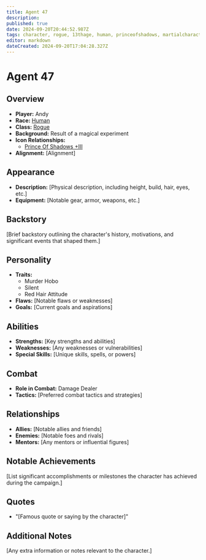 ```yaml
---
title: Agent 47
description: 
published: true
date: 2024-09-20T20:44:52.987Z
tags: character, rogue, 13thage, human, princeofshadows, martialcharacter
editor: markdown
dateCreated: 2024-09-20T17:04:28.327Z
---
```


# Agent 47

## Overview
- **Player:** Andy
- **Race:** [Human](/t/human)
- **Class:** [Rogue](/t/rogue)
- **Background:** Result of a magical experiment
- **Icon Relationships:** 
  - [Prince Of Shadows +III](/t/princeofshadows)
- **Alignment:** [Alignment]

## Appearance
- **Description:** [Physical description, including height, build, hair, eyes, etc.]
- **Equipment:** [Notable gear, armor, weapons, etc.]

## Backstory
[Brief backstory outlining the character's history, motivations, and significant events that shaped them.]

## Personality
- **Traits:**
  - Murder Hobo
  - Silent
  - Red Hair Attitude
- **Flaws:** [Notable flaws or weaknesses]
- **Goals:** [Current goals and aspirations]

## Abilities
- **Strengths:** [Key strengths and abilities]
- **Weaknesses:** [Any weaknesses or vulnerabilities]
- **Special Skills:** [Unique skills, spells, or powers]

## Combat
- **Role in Combat:** Damage Dealer
- **Tactics:** [Preferred combat tactics and strategies]

## Relationships
- **Allies:** [Notable allies and friends]
- **Enemies:** [Notable foes and rivals]
- **Mentors:** [Any mentors or influential figures]

## Notable Achievements
[List significant accomplishments or milestones the character has achieved during the campaign.]

## Quotes
- "[Famous quote or saying by the character]"


## Additional Notes
[Any extra information or notes relevant to the character.]
